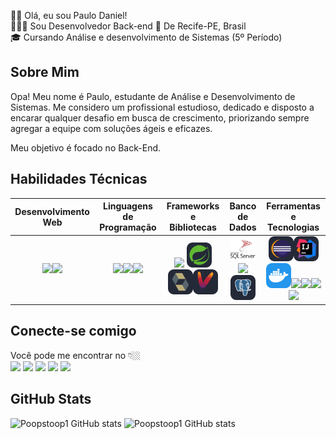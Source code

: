 👋🏻 Olá, eu sou Paulo Daniel!  
👩🏼‍💻 Sou Desenvolvedor Back-end
 📍 De Recife-PE, Brasil  
🎓 Cursando Análise e desenvolvimento de Sistemas (5º Período)

## Sobre Mim

Opa! Meu nome é Paulo, estudante de Análise e Desenvolvimento de Sistemas. Me considero um profissional estudioso, dedicado e disposto a encarar qualquer desafio em busca de crescimento, priorizando sempre agregar a equipe com soluções ágeis e eficazes.

Meu objetivo é focado no Back-End.


## Habilidades Técnicas
| Desenvolvimento Web | Linguagens de Programação | Frameworks e Bibliotecas | Banco de Dados | Ferramentas e Tecnologias |
| :-----------------: | :-----------------------: | :----------------------: | :------------: | :-----------------------: |
| <img height="40" src="https://github.com/Poopstoop1/Poopstoop1/blob/main/Assets/icons/HTML.svg"><img height="40" src="https://github.com/Poopstoop1/Poopstoop1/blob/main/Assets/icons/CSS.svg"> | <img height="40" src="https://github.com/Poopstoop1/Poopstoop1/blob/main/Assets/icons/JavaScript.svg"><img height="40" src="https://github.com/Poopstoop1/Poopstoop1/blob/main/Assets/icons/Java-Dark.svg"><img height="40" src="https://github.com/Poopstoop1/Poopstoop1/blob/main/Assets/icons/C%23.svg"> | <img height="40" src="https://github.com/Poopstoop1/Poopstoop1/blob/main/Assets/icons/dotnet.svg"> <img height="40" src="https://github.com/Poopstoop1/Poopstoop1/blob/main/Assets/icons/Spring-Dark.svg"> <img height="40" src="https://github.com/Poopstoop1/Poopstoop1/blob/main/Assets/icons/Hibernate-Dark.svg"><img height="40" src="https://github.com/Poopstoop1/Poopstoop1/blob/main/Assets/icons/Maven-Dark.svg"> | <img height="40" src="https://github.com/Poopstoop1/Poopstoop1/blob/main/Assets/icons/SQLServer.svg"><img height="40" src="https://github.com/Poopstoop1/Poopstoop1/blob/main/Assets/icons/MySQL-Dark.svg"><img height="40" src="https://github.com/Poopstoop1/Poopstoop1/blob/main/Assets/icons/PostgreSQL-Dark.svg"> | <img height="40" src="https://github.com/Poopstoop1/Poopstoop1/blob/main/Assets/icons/Eclipse-Dark.svg"><img height="40" src="https://github.com/Poopstoop1/Poopstoop1/blob/main/Assets/icons/Idea-Dark.svg"><img height="40" src="https://github.com/Poopstoop1/Poopstoop1/blob/main/Assets/icons/Docker.svg"><img height="40" src="https://github.com/Poopstoop1/Poopstoop1/blob/main/Assets/icons/VSCode-Dark.svg"><img height="40" src="https://github.com/Poopstoop1/Poopstoop1/blob/main/Assets/icons/Git.svg"><img height="40" src="https://github.com/Poopstoop1/Poopstoop1/blob/main/Assets/icons/Github-Dark.svg"><img height="40" src="https://github.com/Poopstoop1/Poopstoop1/blob/main/Assets/icons/Discord.svg"> |

## Conecte-se comigo

Você pode me encontrar no 👇🏼  
[![](https://github.com/Poopstoop1/Poopstoop1/blob/main/Assets/images/instagram.png)](https://www.instagram.com/paulodaniel0202)
[![](https://github.com/Poopstoop1/Poopstoop1/blob/main/Assets/images/linkedin.png)](https://www.linkedin.com/in/paulo-daniel-990197240)
[![](https://github.com/Poopstoop1/Poopstoop1/blob/main/Assets/images/discord.png)](https://discord.gg/atkKBZnW)
[![](https://github.com/Poopstoop1/Poopstoop1/blob/main/Assets/images/facebook.png)](https://www.facebook.com/paulinhoressutti)
[![](https://github.com/Poopstoop1/Poopstoop1/blob/main/Assets/images/gmail.png)]()

## GitHub Stats

![Poopstoop1 GitHub stats](https://github-readme-stats.vercel.app/api?username=Poopstoop1&show_icons=true&theme=tokyonight)
![Poopstoop1 GitHub stats](https://github-readme-stats.vercel.app/api/top-langs/?username=Poopstoop1&layout=donut)


